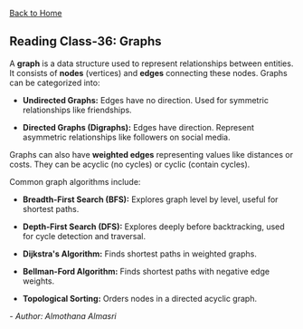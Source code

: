 [Back to Home](../README.md)

## Reading Class-36: Graphs

A **graph** is a data structure used to represent relationships between entities. It consists of **nodes** (vertices) and **edges** connecting these nodes. Graphs can be categorized into:

- **Undirected Graphs:** Edges have no direction. Used for symmetric relationships like friendships.

- **Directed Graphs (Digraphs):** Edges have direction. Represent asymmetric relationships like followers on social media.

Graphs can also have **weighted edges** representing values like distances or costs. They can be acyclic (no cycles) or cyclic (contain cycles).

Common graph algorithms include:

- **Breadth-First Search (BFS):** Explores graph level by level, useful for shortest paths.

- **Depth-First Search (DFS):** Explores deeply before backtracking, used for cycle detection and traversal.

- **Dijkstra's Algorithm:** Finds shortest paths in weighted graphs.

- **Bellman-Ford Algorithm:** Finds shortest paths with negative edge weights.

- **Topological Sorting:** Orders nodes in a directed acyclic graph.

*- Author: Almothana Almasri*
